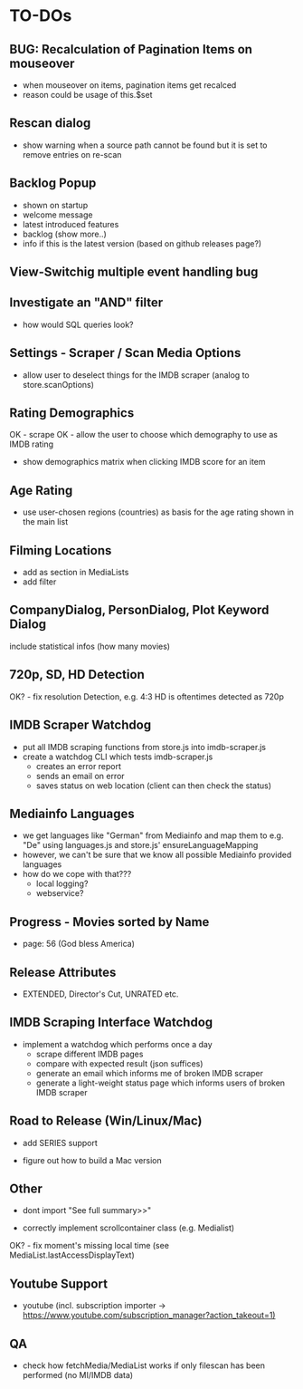 # TO-DOs

## BUG: Recalculation of Pagination Items on mouseover
- when mouseover on items, pagination items get recalced
- reason could be usage of this.$set

## Rescan dialog
- show warning when a source path cannot be found but it is set to remove entries on re-scan

## Backlog Popup
- shown on startup
- welcome message
- latest introduced features
- backlog (show more..)
- info if this is the latest version (based on github releases page?)

## View-Switchig multiple event handling bug

## Investigate an "AND" filter
- how would SQL queries look?

## Settings - Scraper / Scan Media Options
- allow user to deselect things for the IMDB scraper (analog to store.scanOptions)

## Rating Demographics
OK - scrape
OK - allow the user to choose which demography to use as IMDB rating
- show demographics matrix when clicking IMDB score for an item

## Age Rating
- use user-chosen regions (countries) as basis for the age rating shown in the main list

## Filming Locations
- add as section in MediaLists
- add filter

## CompanyDialog, PersonDialog, Plot Keyword Dialog
include statistical infos (how many movies)

## 720p, SD, HD Detection
OK? - fix resolution Detection, e.g. 4:3 HD is oftentimes detected as 720p

## IMDB Scraper Watchdog
- put all IMDB scraping functions from store.js into imdb-scraper.js
- create a watchdog CLI which tests imdb-scraper.js
  - creates an error report
  - sends an email on error
  - saves status on web location (client can then check the status)

## Mediainfo Languages
- we get languages like "German" from Mediainfo and map them to e.g. "De" using languages.js and store.js' ensureLanguageMapping
- however, we can't be sure that we know all possible Mediainfo provided languages
- how do we cope with that???
  - local logging?
  - webservice?

## Progress - Movies sorted by Name
- page: 56 (God bless America)

## Release Attributes
- EXTENDED, Director's Cut, UNRATED etc.

## IMDB Scraping Interface Watchdog
- implement a watchdog which performs once a day
  - scrape different IMDB pages
  - compare with expected result (json suffices)
  - generate an email which informs me of broken IMDB scraper
  - generate a light-weight status page which informs users of broken IMDB scraper

## Road to Release (Win/Linux/Mac)
- add SERIES support

- figure out how to build a Mac version

## Other
- dont import "See full summary>>"

- correctly implement scrollcontainer class (e.g. Medialist)

OK? - fix moment's missing local time (see MediaList.lastAccessDisplayText)

## Youtube Support
- youtube (incl. subscription importer -> <https://www.youtube.com/subscription_manager?action_takeout=1)>

## QA

- check how fetchMedia/MediaList works if only filescan has been performed (no MI/IMDB data)